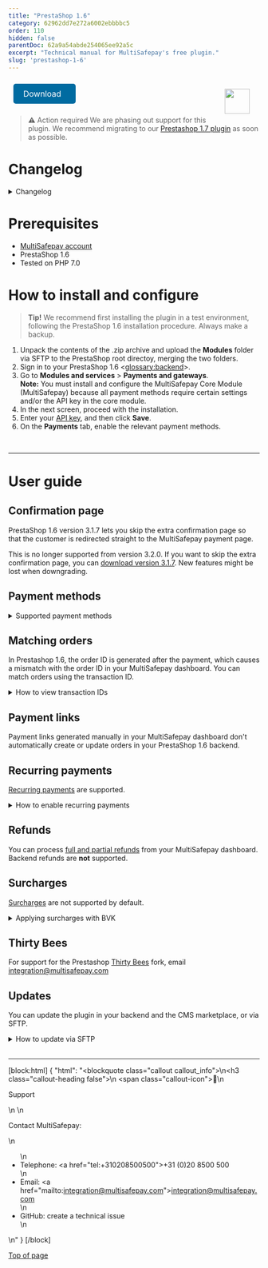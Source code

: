 ```yaml
---
title: "PrestaShop 1.6"
category: 62962dd7e272a6002ebbbbc5
order: 110
hidden: false
parentDoc: 62a9a54abde254065ee92a5c
excerpt: "Technical manual for MultiSafepay's free plugin."
slug: 'prestashop-1-6'
---
```

<img src="https://raw.githubusercontent.com/MultiSafepay/docs/master/static/logo/Plugins/PrestaShop.svg" width="50" align="right" style="margin: 20px; max-height: 75px"/>

<a class="suggestEdits" style="display: inline-flex; border-radius: 5px; padding: 10px 20px; margin: 10px; font-size: 1rem; background-color: #006ba1; color: #ffffff; text-decoration: none;" href="https://github.com/MultiSafepay/docs/raw/master/static/plugin-downloads/prestashop-1-6/Plugin_PrestaShop1.6_3.8.0.zip" target="_self"><span>Download</span><i class="icon icon-download" style="margin-left: 0.6em;"> </i></a>

> ⚠️ Action required
> We are phasing out support for this plugin. We recommend migrating to our [Prestashop 1.7 plugin](/docs/prestashop-1-7/) as soon as possible.

# Changelog

<details id="changelog">
<summary>Changelog</summary>
<br>

**3.8.0**
Release date: Jul 13th, 2022

**Added**
- PLGPRSS-427: Add 3 Generic Gateways

**Fixed**
- PLGPRSS-426: Fix invalid post data when using free shipping discount

**Changed**
- PLGPRSS-435: Update MultiSafepay branding and payment icons
- PLGPRSS-413: Remove separate API key for Pay After Delivery

---

**3.7.1**
Release date: Jan 7, 2022

**Changed**
PLGPRSS-423: Rename Client class to MultiSafepayClient to avoid conflict with third party modules

---

**3.7.0**
Release date: Nov 25, 2021

**Added**
- DAVAMS-232: Add support for in3 payment method
- PLGPRSS-420: Add payment component support for Credit Card payment method
- PLGPRSS-409: Add support for gift products within the Shopping Cart object
- PLGPRSS-406: Add support for Good4fun gift card

**Fixed**
- PLGPRSS-414: Fix locale code when submit the Order Request, which was generating errors in case payment address code of the customer is different from the language selected

**Changed**
- PLGPRSS-408: When a payment is cancelled, the shopping cart will not be emptied
- DAVAMS-314: Rebrand Klarna with new logo
- DAVAMS-298: Rebrand Direct Bank Transfer as Request to Pay

---

**3.6.0**
Release date: Jul 21, 2020

**Added**
- DAVAMS-269: Add CBC payment method

**Changed**
- DAVAMS-213: Add track & trace to shipment request
- PLGPRSS-404: Set order to status shipped for all payment methods

---

**3.5.0**
Release date: Apr 9, 2020

**Added**
- PLGPRSS-344: Add AfterPay

**Fixed**
- PLGPRSS-396: Correct spelling of ING Home'Pay
- PLGPRSS-397: Fix incorrect gateway code for ING Home'Pay

---

**3.4.0**
Release date: Apr 2, 2020

**Added**
- PLGPRSS-400: Add Apple Pay
- PLGPRSS-399: Add Direct Bank Transfer (Request to Pay)

---

**3.3.0**
Release date: Feb 26, 2020

**Fixed**
- PLGPRSS-309: Prevent multiple transactions being created for the same order
- PLGPRSS-391: Prevent duplicated orders by adding file locking
- PLGPRSS-267: Mobile presentation of payment methods is not fully responsive

**Changed**
- PLGPRSS-190: Send shopping cart data for all payment methods
- PLGPRSS-352: Improve parsing of address into street and apartment

---

**3.2.0**
Release date: Nov 8, 2017

**Improvements**
- Add gift card Givacard.
- Error-messages are now showed according to the PrestaShop guidelines.
- Order Confirmation screen now also contains the order information.
- Changed the layout for gateways during checkout (iDEAL, Pay After Delivery, Klarna, E-Invoice, Bank transfer).
- Module descriptions are now uniform.
- Critical debug- and error messages are added to the PrestaShop-Logger, wether or not the debug function in the module is enabled.
- Tokenization is included.
- Some small ### Changes to the styling.
- Update translations.
- Changed the way and address is split into street and house number.

**Fixes**
- In some situations, the cart was accidentally emptied.
- The order-confirmation screen was also showed for non-MultiSafepay payment methods.

**Changes**
- Removed the configuration option for by-passing the order-confirmation screen. This because the order-confirmation screen is default PrestaShop behaviour and mandatory for some payment methods.
- Removed the configuration option for HTTP or HTTPS since this was added in the past for one merchant having some issues.
- Removed the lock mechanism in the offline-action script. Since this was unnecessary.

---

**3.1.7**
Release date: Sept 8, 2017

**Improvements**
- Add ING Home'Pay as payment method.
- Add BKC as payment method.
- Add Belfius as payment method.
- Update Dutch translation-files.
- Resized all payment logos.
- Removed underscore in the name of all gift cards.
- Adjust birthdate to correct layout for Klarna and Pay After Delivery.
- Removed own order-confirmation.tpl and use PrestaShop default.

**Fixes**
- Customer is now correct redirected to the order-confirmation page.
- Check whether or not update order status failed sometimes.
- Confirmation-form for PaySafecard was not loaded due to a misspelled filename.
- When using the Connect gateway the button for 'All payment methods' was not available.
- Shipping methods where selected based on language-code instead of country-code.
- When using the CreditCard gateway the customer wasn't redirect to the correct payment-page.
- In exceptional cases no order was created due to an invalid security-key.
- FastCheckout failed in updating the order status.
- FastCheckout did not support Free shipping.
- Transaction-ID was not always included in the order.
- Free Shipping information was not included in the transaction.

**Changes**
- Removed support for BVKPayment for FastCheckout. as this can configured within your MultiSafepay dashboard.

---

**3.1.5**
Release date: May 12, 2017

**Improvements**
- New logo for Mastercard.
- Add PaySafeCard as payment method.

**Fixes**
- Order confirmation screen is now also showed when option 'Moment of order creation' is set to 'After order is paid in full'
- The system will try for maximal 10 seconds to check if transaction is paid.
- If failed (for example Bank transfer) the order history page is showed as fallback.
- Fixed issue for support of BVKPayment module.

---

**3.1.4**
Release date: Dec 20, 2016

**Improvements**
- MultiSafepay notices and error messages are now shown in the webshop (front-end).
- Added input field placeholders for the payment methods Klarna and Pay After Delivery.

**Fixes**
- Added a lock mechanism to prevent the creation of duplicate orders due to multiple Notification URL calls taking place in quick succession.

**Changes**
- Removed option 'After checkout completed' under the 'at what moment should the order be created' setting, as this option is identical to the 'After order confirmation' option.
- Date of birth provide in the webshop for Klarna and/or E-Invoice is carried over to the Payment page.
- Resolved unnecessary debug message #1006 being logged when creating transactions.

---

**3.1.2**
Release date: Nov 23, 2016

**Improvements**
- Added full support for BVK payment fees module; percentages, fixed amounts and combinations are supported.
- Added bundled gift card payment method; the seperate gateways Visa, Mastercard, Maestro and American Express are not visible during checkout.
- Added some translational ### Improvements
- Add extra option in the configuration to select the HTTP / HTTPS protocol to use for Offline Actions.
- Added EPS.
- Added Ferbuy.
- Errors are now shown on the Prestashop storefront.

**Fixes**
- Multiple free shipping methods are now shown correctly instead of just one.
- Fixed issue where the customer was redirected to the order history page instead of the order-confirmation page.

**Changes**
- Removed option 'After checkout completed' under the 'at what moment should the order be created' setting, as this option is identical to the 'After order confirmation' option.
- Checkout fields for Klarna are now mandatory.
- Pay After Delivery fields are now mandatory when using direct Pay After Delivery.

---

**3.1.1**
Release date: Oct 17, 2016

**Improvements**
- Resolved an issue resulting in the wrong calculations being applied for shipping and wrapping taxes.
- A check was added to see whether or not SSL has been enabled in the webshop. Resulting in HTTP301 not occurring when calling the Notification URL.
- A check was added to see if the current plugin version is the latest version available on our website.
- Added support for % fee when using BVKPayment module.
- Added new logo for YourGiftcard.

**Fixes**
- Resolved a bug preventing order's from being created using certain configurations.

**Changes**
- Layout of the configuration screens now have standard PrestaShop design.

---

**3.0.3**
Release date: July 27, 2016

**Fixes**
- Resolved a bug preventing order's from being created using certain configurations.

---

**3.0.2**
Release date: July 12, 2016

**Improvements**
- Orders are now created for initialized Bank transfer payments and uncleared transactions when using the setting; "Only when an order was paid in full".
- Added E-Invoicing as a payment method.
- The PSP ID is added to the order, so it can be used to find the corresponding transaction in your MultiSafepay dashboard.

**Fixes**
- Fixed issue with crypt function were no 'salt' was used. This resulted in a notice when using PHP 5.6 or above.

**Changes**
- Textual ### Changes to the plugin configuration.
- Changed the name and logo "MisterCash" to "Bancontact".

---

**3.0.0**
Release date: Apr 15, 2016

**Improvements**
- The payment method shown in the Fast Checkout orders are now updated to show the payment method eventually used.
- Added (limited) support for the BVK Additional Payment Fees module; payment fees can be applied per payment method.
- Added "daysactive" to the configuration. Orders are cancelled after X number of days when configured.
- An extra configuration option has been added for skipping the default extra confirmation screen before payment.
- Added Dotpay as a payment method.
- Added e-Invoice as a payment method.
- Added tooltips to the configuration options in the plugin.
- Improved the payment logos.
- Added a debug configuration option. Debug output are logged to: 'prestashop_root_directory/log/MultiSafepay.log'.
- Added the following gift cards:

1.	Beautyandwellness
2.	Brouwmarkt
3.	Fashiongiftcard
4.	Fietsenbon
5.	Gezondheidsbon
6.	Goodcard
7.	Jewelstore
8.	Kellygiftcard
9.	Liefcadeaukaart
10.	Nationaletuinbon
11.	Nationaleverwencadeaubon
12.	Parfumcadeaukaart
13.	Parfumnl
14.	Podium
15.	Sportenfit
16.	Webshopgiftcard
17.	Wellness-gift card
18.	Wijncadeau
19.	Winkelcheque

**Fixes**
- Order status was not updated in case of a partial refund.
- In specific situations there was still a Payment Error.
- Minor ### Improvements to the iDEAL gateway layout to match the other payment methods.
- Improved translations.
- Changs bank account input field from 10 to 34 characters.

**Changes**
- Removed Babygiftcard.
- In specific situations there was still a Payment Error.
- Order status are no longer removed when uninstalling the core MultiSafepay module, resulting in existing orders maintaining the correct order status.
- This plugin has been rewritten from scratch and uses the JSON API rather than the XML API.
- Changed the Fast Checkout logo.
- The order history page is shown when redirected back to the webshop after a successful payment.

---

**2.1.1**
Release date: Nov 2, 2015

**Improvements**
- Added support for gift card VVV-Bon.
- During installation of the plugin, the order states will not be removed anymore. So old orders remain their correct order status.

**Fixes**
- Order status was not updated in case of a partial refund.
- In specific situations there was still a Payment Error.

---

**2.1.0**

Release date: Oct 8, 2015

**Improvements**

- Added support for the BVK Payments module for the payment method Pay After Delivery.
- MultiSafepay Transaction IDs are now added to, and visible within, the Prestashop order.
- Changed the Fast Checkout button.
- The payment method used to pay for an order is now shown within the order overview.
- The payment hook template now uses the default Prestashop style within the checkout and can be overruled by template overrides.
- Added Fashzoncheque.

**Changes**
- The iDEAL bank list is now shown under the payment method iDEAL, rather than the next step.
- Removed the E-Bon gift card.

**Fixes**
- Resolved double paid/invoice notices.
- Fixed bug to show payment method when the Min and Max amount in the config are equal.
- Fixed undefined index notice warnings.
- Fixed double payment method titles.
- Improved the support of shipping methods, coupons, taxes, free shipping and free products.
- Shipping prices were always handled by Fast Checkout as including tax.

---

**2.0.0**
Release date: Nov 11, 2014

**Improvements**
- Added special NL config files.
- Added Italian language files.
- Added Gateway image for Wallet.
- Added support for Prestashop 1.6.x.
- Added support for erotiekbon.
- Added support for e-bon.
- Added support for degrotespeelgoedwinkel.
- Added support for boekenbon.
- Added support for babygiftcard.
- Added Notification info field to FCO config for when only Fast Checkout is active.
- Added better support for IP6.

**Changes**
- Make some ### Changes to the config screen.
- Updated language files.
- Updated local images.
- Updated lang files ES en FR.

**Fixes**
- Fixed bug with wrong Shipping price calculation.
- Fixed bug to show payment method when the Min and Max amount in the config are equal.

[Top of page](#)
---
</details>

# Prerequisites

- [MultiSafepay account](/docs/getting-started-guide/)
- PrestaShop 1.6
- Tested on PHP 7.0

# How to install and configure

> **Tip!** We recommend first installing the plugin in a test environment, following the PrestaShop 1.6 installation procedure. Always make a backup.

1. Unpack the contents of the .zip archive and upload the **Modules** folder via SFTP to the PrestaShop root directoy, merging the two folders.
2. Sign in to your PrestaShop 1.6 <<glossary:backend>>.
3. Go to **Modules and services** > **Payments and gateways**.  
    **Note:** You must install and configure the MultiSafepay Core Module (MultiSafepay) because all payment methods require certain settings and/or the API key in the core module.
4. In the next screen, proceed with the installation.
5. Enter your [API key](/docs/sites#site-id-api-key-and-security-code), and then click **Save**.
6. On the **Payments** tab, enable the relevant payment methods.
<br>

---

# User guide

## Confirmation page

PrestaShop 1.6 version 3.1.7 lets you skip the extra confirmation page so that the customer is redirected straight to the MultiSafepay payment page.

This is no longer supported from version 3.2.0. If you want to skip the extra confirmation page, you can [download version 3.1.7](https://github.com/MultiSafepay/docs/raw/master/static/plugin-downloads/prestashop-1-6/Plugin_PrestaShop1.6_3.7.1.zip). New features might be lost when downgrading.

## Payment methods

<details id="supported-payment-methods">
<summary>Supported payment methods</summary>
<br>

- Cards: [All](/docs/card-payments/)
- <<glossary:BNPL>>: All, except Betaal per Maand
- Wallets: [Alipay](/docs/alipay/), [Apple Pay](/docs/apple-pay/), [PayPal](/docs/paypal/)
- Banking methods: 
    - [Bancontact](/docs/bancontact/)
    - [Bank Transfer](/docs/bank-transfer/)
    - [Belfius](/docs/belfius/)
    - [CBC/KBC](/docs/cbc-kbc/)
    - [Dotpay](/docs/dotpay/)
    - [EPS](/docs/eps/)
    - [Giropay](/docs/giropay/)
    - [iDEAL](/docs/ideal/)
    - [Request to Pay](/docs/request-to-pay/)
    - [SEPA Direct Debit](/docs/sepa-direct-debit/)
    - [Sofort](/docs/sofort/)
- Prepaid cards:
    - Beauty and Wellness gift card
    - Boekenbon
    - Degrotespeelgoedwinkel
    - Fashioncheque
    - Fashion gift card
    - Fietsenbon
    - Gezondheidsbon
    - Good4fun
    - Parfumcadeaukaart
    - Paysafecard
    - Sport en Fit
    - VVV gift card
    - Webshop gift card
    - Wijncadeau
    - Yourgift

</details>

## Matching orders

In Prestashop 1.6, the order ID is generated after the payment, which causes a mismatch with the order ID in your MultiSafepay dashboard. You can match orders using the transaction ID. 

<details id="how-to-view-transaction-ids">
<summary>How to view transaction IDs</summary>
<br>

1. Sign in to your Prestashop 1.6 backend.
2. Go to **Payment** > **Order details**. 

</details>

## Payment links

Payment links generated manually in your MultiSafepay dashboard don't automatically create or update orders in your PrestaShop 1.6 backend.

## Recurring payments

[Recurring payments](/docs/recurring-payments) are supported.

<details id="how-to-enable-recurring-payments">
<summary>How to enable recurring payments</summary>
<br>

1. Sign in to your PrestaShop 1.6 backend. 
2. Go to **Modules and services** > **Modules and services** > **MultiSafepay**.
3. Click **Configure**.
4. Set the **Tokenization** field to **YES**.
5. Click **Save**.

</details>

## Refunds

You can process [full and partial refunds](/docs/refund-payments/) from your MultiSafepay dashboard.  
Backend refunds are **not** supported.

## Surcharges

[Surcharges](/docs/surcharges/) are not supported by default.

<details id="applying-surcharges-with-bvk">
<summary>Applying surcharges with BVK</summary>
<br>

To apply a surcharge or payment fee to a payment method, you can use the third-party [BVK](https://www.bvkyazilim.com/cart/prestashop-modules) package.

The Integration Team will do their best to support you with installing BVK, but bear in mind that it is a third-party package. We can't guarantee perfect compatibility.

> ⚠️ **Attention Dutch merchants** 
> We strongly recommend **not** applying surcharges to <<glossary:BNPL>> methods. This is now considered providing credit under the Wet op het consumentenkrediet and article 7:57 of the Burgerlijk Wetboek, and requires a permit from the Authority for Financial Markets (AFM).

</details>

## Thirty Bees

For support for the Prestashop [Thirty Bees](https://thirtybees.com/blog/what-is-thirty-bees) fork, email <integration@multisafepay.com>

## Updates

You can update the plugin in your backend and the CMS marketplace, or via SFTP.

<details id="how-to-update-via-sftp">
<summary>How to update via SFTP</summary>
<br>

> **Tip!** Make sure you have a backup of your production environment, and that you test the plugin in a staging environment.

1. Download the plugin again above.
2. Follow the Installation and configuration instructions from step 2.

</details>
<br>

---

[block:html]
{
  "html": "<blockquote class=\"callout callout_info\">\n<h3 class=\"callout-heading false\">\n        <span class=\"callout-icon\">💬</span>\n        <p>Support</p>\n    </h3>\n  <p>Contact MultiSafepay:</p>\n  <ul>\n    <li>Telephone: <a href=\"tel:+310208500500\">+31 (0)20 8500 500</a></li>\n    <li>Email: <a href=\"mailto:integration@multisafepay.com\">integration@multisafepay.com</a></li>\n    <li>GitHub: create a technical issue</li>\n  </ul>  \n</blockquote>"
}
[/block]

[Top of page](#)
